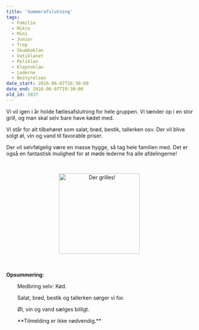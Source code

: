 ```yaml
---
title: 'Sommerafslutning'
tags:
  - Familie
  - Mikro
  - Mini
  - Junior
  - Trop
  - Skumbaklan
  - Vatiklanet
  - Peliklan
  - Kleptoklan
  - Lederne
  - Bestyrelsen
date_start: 2016-06-07T16:30:00
date_end: 2016-06-07T19:30:00
old_id: 5837
---
```

Vi vil igen i år holde fællesafslutning for hele gruppen. Vi tænder op i en stor grill, og man skal selv bare have kødet med.

Vi står for alt tilbehøret som salat, brød, bestik, tallerken osv. Der vil blive solgt øl, vin og vand til favorable priser.

Der vil selvfølgelig være en masse hygge, så tag hele familien med. Det er også en fantastisk mulighed for at møde lederne fra alle afdelingerne!

&nbsp;

<p align="center"><img src="http://i.imgur.com/SHHMWDh.png" alt="Der grilles!" title="Der grilles!" height="216" width="217" />&nbsp;</p><p align="right">&nbsp;</p>

**Opsummering:**

<p style="padding-left: 30px;">Medbring selv: Kød.</p><p style="padding-left: 30px;">Salat, brød, bestik og tallerken sørger vi for.</p><p style="padding-left: 30px;">Øl, vin og vand sælges billigt.</p><p style="padding-left: 30px;">**Tilmelding er ikke nødvendig.**</p>

&nbsp;

&nbsp;